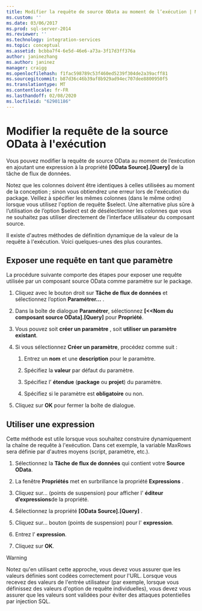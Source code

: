 ```yaml
---
title: Modifier la requête de source OData au moment de l’exécution | Microsoft Docs
ms.custom: ''
ms.date: 03/06/2017
ms.prod: sql-server-2014
ms.reviewer: ''
ms.technology: integration-services
ms.topic: conceptual
ms.assetid: bcbba7f4-6e5d-46e6-a73a-3f17d3ff376a
author: janinezhang
ms.author: janinez
manager: craigg
ms.openlocfilehash: f1fac598789c53f460ed5239f304de2a39acff81
ms.sourcegitcommit: b87d36c46b39af8b929ad94ec707dee8800950f5
ms.translationtype: MT
ms.contentlocale: fr-FR
ms.lasthandoff: 02/08/2020
ms.locfileid: "62901186"
---
```

# <a name="modify-odata-source-query-at-runtime"></a>Modifier la requête de la source OData à l'exécution
  Vous pouvez modifier la requête de source OData au moment de l’exécution en ajoutant une expression à la propriété **[OData Source].[Query]** de la tâche de flux de données.  
  
 Notez que les colonnes doivent être identiques à celles utilisées au moment de la conception ; sinon vous obtiendrez une erreur lors de l'exécution du package. Veillez à spécifier les mêmes colonnes (dans le même ordre) lorsque vous utilisez l'option de requête $select. Une alternative plus sûre à l’utilisation de l’option $select est de désélectionner les colonnes que vous ne souhaitez pas utiliser directement de l’interface utilisateur du composant source.  
  
 Il existe d'autres méthodes de définition dynamique de la valeur de la requête à l'exécution. Voici quelques-unes des plus courantes.  
  
## <a name="exposing-the-query-as-a-parameter"></a>Exposer une requête en tant que paramètre  
 La procédure suivante comporte des étapes pour exposer une requête utilisée par un composant source OData comme paramètre sur le package.  
  
1.  Cliquez avec le bouton droit sur **Tâche de flux de données** et sélectionnez l’option **Paramétrer...** .  
  
2.  Dans la boîte de dialogue **Paramétrer**, sélectionnez **[\<<Nom du composant source OData].[Query]** pour **Propriété**.  
  
3.  Vous pouvez soit **créer un paramètre** , soit **utiliser un paramètre existant**.  
  
4.  Si vous sélectionnez **Créer un paramètre**, procédez comme suit :  
  
    1.  Entrez un **nom** et une **description** pour le paramètre.  
  
    2.  Spécifiez la **valeur** par défaut du paramètre.  
  
    3.  Spécifiez l’ **étendue** (**package** ou **projet**) du paramètre.  
  
    4.  Spécifiez si le paramètre est **obligatoire** ou non.  
  
5.  Cliquez sur **OK** pour fermer la boîte de dialogue.  
  
## <a name="using-an-expression"></a>Utiliser une expression  
 Cette méthode est utile lorsque vous souhaitez construire dynamiquement la chaîne de requête à l'exécution. Dans cet exemple, la variable MaxRows sera définie par d'autres moyens (script, paramètre, etc.).  
  
1.  Sélectionnez la **Tâche de flux de données** qui contient votre **Source OData**.  
  
2.  La fenêtre **Propriétés** met en surbrillance la propriété **Expressions** .  
  
3.  Cliquez sur... (points de suspension) pour afficher l' **éditeur d’expressions**de la propriété.  
  
4.  Sélectionnez la propriété **[OData Source].[Query]** .  
  
5.  Cliquez sur... bouton (points de suspension) pour l' **expression**.  
  
6.  Entrez l’ **expression**.  
  
7.  Cliquez sur **OK**.  
  
> [!WARNING]  
>  Notez qu'en utilisant cette approche, vous devez vous assurer que les valeurs définies sont codées correctement pour l'URL. Lorsque vous recevez des valeurs de l'entrée utilisateur (par exemple, lorsque vous définissez des valeurs d'option de requête individuelles), vous devez vous assurer que les valeurs sont validées pour éviter des attaques potentielles par injection SQL.  
  
  
